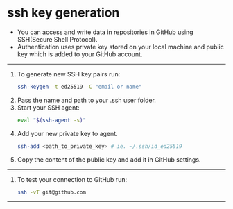 # ssh key generation

- You can access and write data in repositories in GitHub using SSH(Secure Shell Protocol).
- Authentication uses private key stored on your local machine and public key which is added to your GitHub account.

--- 

1. To generate new SSH key pairs run:
    ```bash
    ssh-keygen -t ed25519 -C "email or name"
    ```
2. Pass the name and path to your .ssh user folder.
3. Start your SSH agent:
    ```bash
    eval "$(ssh-agent -s)"
    ```
4. Add your new private key to agent. 
    ```bash
    ssh-add <path_to_private_key> # ie. ~/.ssh/id_ed25519
    ```
5. Copy the content of the public key and add it in GitHub settings.

---

1. To test your connection to GitHub run:
    ```bash
    ssh -vT git@github.com
    ```

---




